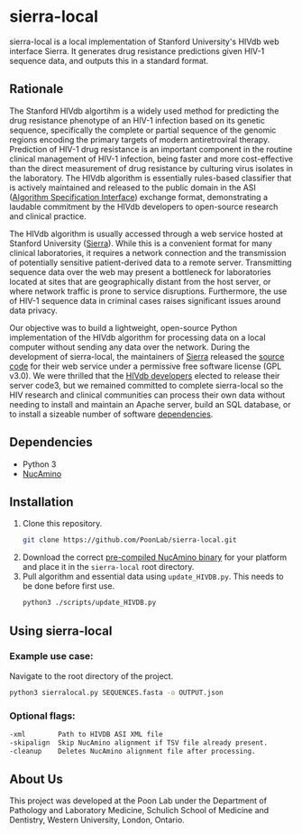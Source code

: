 # sierra-local
sierra-local is a local implementation of Stanford University's HIVdb web interface Sierra. It generates drug resistance predictions given HIV-1 sequence data, and outputs this in a standard format.

## Rationale

The Stanford HIVdb algortihm is a widely used method for predicting the drug resistance phenotype of an HIV-1 infection based on its genetic sequence, specifically the complete or partial sequence of the genomic regions encoding the primary targets of modern antiretroviral therapy.  Prediction of HIV-1 drug resistance is an important component in the routine clinical management of HIV-1 infection, being faster and more cost-effective than the direct measurement of drug resistance by culturing virus isolates in the laboratory.  The HIVdb algorithm is essentially rules-based classifier that is actively maintained and released to the public domain in the ASI ([Algorithm Specification Interface](http://jcm.asm.org/content/41/6/2792.short)) exchange format, demonstrating a laudable commitment by the HIVdb developers to open-source research and clinical practice.

The HIVdb algorithm is usually accessed through a web service hosted at Stanford University ([Sierra](https://hivdb.stanford.edu/hivdb)).  While this is a convenient format for many clinical laboratories, it requires a network connection and the transmission of potentially sensitive patient-derived data to a remote server.  Transmitting sequence data over the web may present a bottleneck for laboratories located at sites that are geographically distant from the host server, or where network traffic is prone to service disruptions.  Furthermore, the use of HIV-1 sequence data in criminal cases raises significant issues around data privacy.

Our objective was to build a lightweight, open-source Python implementation of the HIVdb algorithm for processing data on a local computer without sending any data over the network.  During the development of sierra-local, the maintainers of [Sierra](https://github.com/hivdb/sierra) released the [source code](https://github.com/hivdb/sierra) for their web service under a permissive free software license (GPL v3.0).  We were thrilled that the [HIVdb developers](https://github.com/hivdb) elected to release their server code3, but we remained committed to complete sierra-local so the HIV research and clinical communities can process their own data without needing to install and maintain an Apache server, build an SQL database, or to install a sizeable number of software [dependencies](https://github.com/hivdb/sierra#dependency-lists).


## Dependencies
- Python 3
- [NucAmino](https://github.com/hivdb/nucamino)

## Installation
1. Clone this repository.
    ```bash
    git clone https://github.com/PoonLab/sierra-local.git
    ```
2. Download the correct [pre-compiled NucAmino binary](https://github.com/hivdb/nucamino#download-binaries) for your platform and place it in the `sierra-local` root directory.
3. Pull algorithm and essential data using `update_HIVDB.py`. This needs to be done before first use.
    ```bash
    python3 ./scripts/update_HIVDB.py
    ```

## Using sierra-local
### Example use case:

Navigate to the root directory of the project.
```bash
python3 sierralocal.py SEQUENCES.fasta -o OUTPUT.json
```
### Optional flags:
```bash
-xml		Path to HIVDB ASI XML file
-skipalign	Skip NucAmino alignment if TSV file already present.
-cleanup	Deletes NucAmino alignment file after processing.
```

## About Us
This project was developed at the Poon Lab under the Department of Pathology and Laboratory Medicine, Schulich School of Medicine and Dentistry, Western University, London, Ontario.

